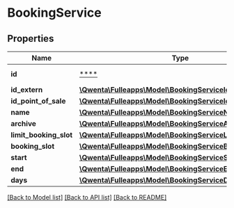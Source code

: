 # BookingService

## Properties
Name | Type | Description | Notes
------------ | ------------- | ------------- | -------------
**id** | [****](.md) | Identifiant du service | [optional] 
**id_extern** | [**\Qwenta\Fulleapps\Model\BookingServiceIdExtern**](BookingServiceIdExtern.md) |  | [optional] 
**id_point_of_sale** | [**\Qwenta\Fulleapps\Model\BookingServiceIdPointOfSale**](BookingServiceIdPointOfSale.md) |  | [optional] 
**name** | [**\Qwenta\Fulleapps\Model\BookingServiceName**](BookingServiceName.md) |  | [optional] 
**archive** | [**\Qwenta\Fulleapps\Model\BookingServiceArchive**](BookingServiceArchive.md) |  | [optional] 
**limit_booking_slot** | [**\Qwenta\Fulleapps\Model\BookingServiceLimitBookingSlot**](BookingServiceLimitBookingSlot.md) |  | [optional] 
**booking_slot** | [**\Qwenta\Fulleapps\Model\BookingServiceBookingSlot**](BookingServiceBookingSlot.md) |  | [optional] 
**start** | [**\Qwenta\Fulleapps\Model\BookingServiceStart**](BookingServiceStart.md) |  | [optional] 
**end** | [**\Qwenta\Fulleapps\Model\BookingServiceEnd**](BookingServiceEnd.md) |  | [optional] 
**days** | [**\Qwenta\Fulleapps\Model\BookingServiceDays**](BookingServiceDays.md) |  | [optional] 

[[Back to Model list]](../../README.md#documentation-for-models) [[Back to API list]](../../README.md#documentation-for-api-endpoints) [[Back to README]](../../README.md)

